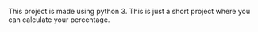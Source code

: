 This project is made using python 3. This is just a short project where you can calculate your percentage.
